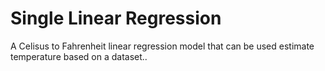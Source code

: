 # Single Linear Regression 

A Celisus to Fahrenheit linear regression model that can be used estimate temperature based on a dataset..
